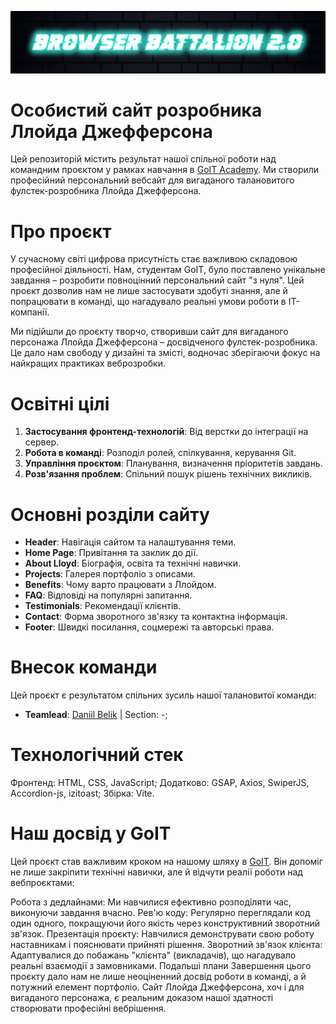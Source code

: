 ![Team logo](./src/img/team-logo.jpg)

# Особистий сайт розробника Ллойда Джефферсона

Цей репозиторій містить результат нашої спільної роботи над командним проєктом у рамках навчання в [GoIT Academy](https://goit.global/ua/). Ми створили професійний персональний вебсайт для вигаданого талановитого фулстек-розробника Ллойда Джефферсона.

# Про проєкт

У сучасному світі цифрова присутність стає важливою складовою професійної діяльності. Нам, студентам GoIT, було поставлено унікальне завдання – розробити повноцінний персональний сайт "з нуля". Цей проєкт дозволив нам не лише застосувати здобуті знання, але й попрацювати в команді, що нагадувало реальні умови роботи в IT-компанії.

Ми підійшли до проєкту творчо, створивши сайт для вигаданого персонажа Ллойда Джефферсона – досвідченого фулстек-розробника. Це дало нам свободу у дизайні та змісті, водночас зберігаючи фокус на найкращих практиках веброзробки.

# Освітні цілі

1. **Застосування фронтенд-технологій**: Від верстки до інтеграції на сервер.
2. **Робота в команді**: Розподіл ролей, спілкування, керування Git.
3. **Управління проєктом**: Планування, визначення пріоритетів завдань.
4. **Розв'язання проблем**: Спільний пошук рішень технічних викликів.


# Основні розділи сайту

- **Header**: Навігація сайтом та налаштування теми.
- **Home Page**: Привітання та заклик до дії.
- **About Lloyd**: Біографія, освіта та технічні навички.
- **Projects**: Галерея портфоліо з описами.
- **Benefits**: Чому варто працювати з Ллойдом.
- **FAQ**: Відповіді на популярні запитання.
- **Testimonials**: Рекомендації клієнтів.
- **Contact**: Форма зворотного зв'язку та контактна інформація.
- **Footer**: Швидкі посилання, соцмережі та авторські права.




# Внесок команди

Цей проєкт є результатом спільних зусиль нашої талановитої команди:

- **Teamlead**: [Daniil Belik](https://github.com/daniilbelik94) | Section: -;


# Технологічний стек
Фронтенд: HTML, CSS, JavaScript;
Додатково: GSAP, Axios, SwiperJS, Accordion-js, izitoast;
Збірка: Vite.

# Наш досвід у GoIT

Цей проєкт став важливим кроком на нашому шляху в [GoIT](https://goit.global/ua/). Він допоміг не лише закріпити технічні навички, але й відчути реалії роботи над вебпроєктами:

Робота з дедлайнами: Ми навчилися ефективно розподіляти час, виконуючи завдання вчасно.
Рев'ю коду: Регулярно переглядали код один одного, покращуючи його якість через конструктивний зворотний зв'язок.
Презентація проєкту: Навчилися демонструвати свою роботу наставникам і пояснювати прийняті рішення.
Зворотний зв'язок клієнта: Адаптувалися до побажань "клієнта" (викладачів), що нагадувало реальні взаємодії з замовниками.
Подальші плани
Завершення цього проєкту дало нам не лише неоціненний досвід роботи в команді, а й потужний елемент портфоліо. Сайт Ллойда Джефферсона, хоч і для вигаданого персонажа, є реальним доказом нашої здатності створювати професійні вебрішення.
